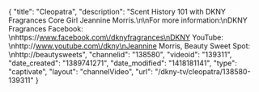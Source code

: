{
    "title": "Cleopatra",
    "description": "Scent History 101 with DKNY Fragrances Core Girl Jeannine Morris.\n\nFor more information:\nDKNY Fragrances Facebook: \nhttps:\/\/www.facebook.com\/dknyfragrances\nDKNY YouTube: \nhttp:\/\/www.youtube.com\/dkny\nJeannine Morris, Beauty Sweet Spot: \nhttp:\/\/beautysweets",
    "channelid": "138580",
    "videoid": "139311",
    "date_created": "1389741271",
    "date_modified": "1418181141",
    "type": "captivate",
    "layout": "channelVideo",
    "url": "\/dkny-tv\/cleopatra\/138580-139311"
}